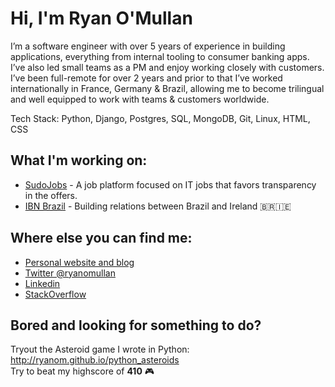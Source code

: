 <div class="info">
  <h1 class="name"><span>Hi, I'm Ryan O'Mullan</span></h1>
  <p class="meta-data">
    I’m a software engineer with over 5 years of experience in building applications, everything from internal tooling to consumer banking apps. I’ve also led small teams as a PM and enjoy working closely with customers.<br/>
    I’ve been full-remote for over 2 years and prior to that I’ve worked internationally in France, Germany & Brazil, allowing me to become trilingual and well equipped to work with teams & customers worldwide.
  </p>
</div>

Tech Stack: Python, Django, Postgres, SQL, MongoDB, Git, Linux, HTML, CSS

## What I'm working on:

- [SudoJobs](http://sudojobs.io/) - A job platform focused on IT jobs that favors transparency in the offers.
- [IBN Brazil](https://ibnbrazil.com/) - Building relations between Brazil and Ireland :brazil::ireland: 

## Where else you can find me:

- [Personal website and blog](https://ryanomullan.com)
- [Twitter @ryanomullan](https://twitter.com/ryanomullan)
- [Linkedin](https://www.linkedin.com/in/ryanomullan/)
- [StackOverflow](https://stackoverflow.com/users/4876493/ryan)


## Bored and looking for something to do?

Tryout the Asteroid game I wrote in Python: http://ryanom.github.io/python_asteroids </br>
Try to beat my highscore of **410** :video_game:
